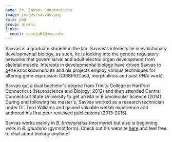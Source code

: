 ```yaml
---
name: Dr. Savvas Constantinou
image: images/savvas.png
role: phd
group: alumni
links:
  email: consta64@msu.edu
---
```




Savvas is a graduate student in the lab. Savvas's interests lie in evolutionary developmental biology, as such, he is looking into the genetic regulatory networks that govern larval and adult electric organ development from skeletal muscle.
Interests in developmental biology have driven Savvas to gene knockdowns/outs and his projects employ various techniques for altering gene expression (CRISPR/Cas9, morpholinos and past RNAi work).

Savvas got a dual bachelor's degree from Trinity College in Hartford Connecticut (Neuroscience and Biology; 2012) and then attended Central Connecticut State University to get an MA in Biomolecular Science (2014). During and following his master's, Savvas worked as a research technician under Dr. Terri Williams and gained valuable wetlab experience and authored his first peer reviewed publications (2013-2015).

Savvas works mainly in _B. brachyistius_ (mormyrid) but also is beginning work in _B. gauderio_ (gymnotiform).
Check out his website [here](https://savvasjconstantinou.weebly.com) and feel free to chat about biology anytime!
